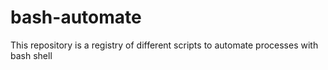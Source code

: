 # bash-automate
This repository is a registry of different scripts to automate processes with bash shell
